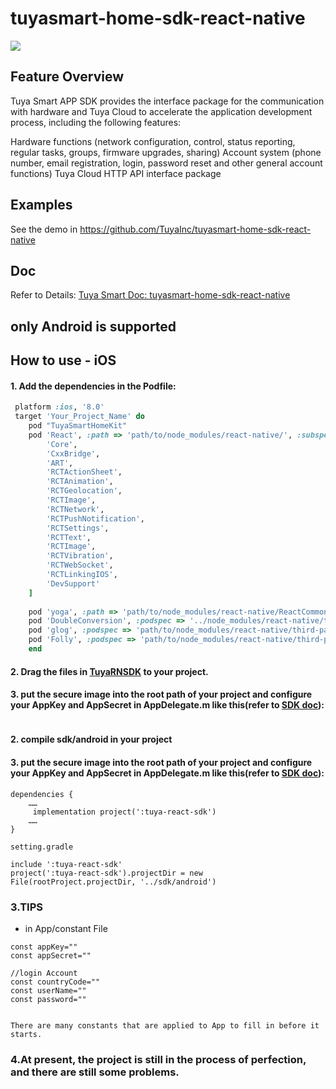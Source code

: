 # tuyasmart-home-sdk-react-native

![](https://img.shields.io/github/license/TuyaInc/tuyasmart-home-sdk-react-native.svg)

## Feature Overview

Tuya Smart APP SDK provides the interface package for the communication with hardware and Tuya Cloud to accelerate the application development process, including the following features:

Hardware functions (network configuration, control, status reporting, regular tasks, groups, firmware upgrades, sharing)
Account system (phone number, email registration, login, password reset and other general account functions)
Tuya Cloud HTTP API interface package



## Examples

See the demo in https://github.com/TuyaInc/tuyasmart-home-sdk-react-native
## Doc

Refer to Details: [Tuya Smart Doc: tuyasmart-home-sdk-react-native](https://tuyakae.gitbook.io/tuyasmart-home-sdk-react-native)
## only Android is supported



## How to use - iOS
 
#### 1. Add the dependencies in the Podfile:
``` ruby
 platform :ios, '8.0'
 target 'Your_Project_Name' do
    pod "TuyaSmartHomeKit"
    pod 'React', :path => 'path/to/node_modules/react-native/', :subspecs => [
        'Core',
        'CxxBridge',
        'ART',
        'RCTActionSheet',
        'RCTAnimation',
        'RCTGeolocation',
        'RCTImage',
        'RCTNetwork',
        'RCTPushNotification',
        'RCTSettings',
        'RCTText',
        'RCTImage',
        'RCTVibration',
        'RCTWebSocket',
        'RCTLinkingIOS',
        'DevSupport'
    ]
    
    pod 'yoga', :path => 'path/to/node_modules/react-native/ReactCommon/yoga'
    pod 'DoubleConversion', :podspec => '../node_modules/react-native/third-party-podspecs/DoubleConversion.podspec'
    pod 'glog', :podspec => 'path/to/node_modules/react-native/third-party-podspecs/glog.podspec'
    pod 'Folly', :podspec => 'path/to/node_modules/react-native/third-party-podspecs/Folly.podspec'
    end
```
#### 2. Drag the files in [TuyaRNSDK](https://github.com/TuyaInc/tuyasmart-home-sdk-react-native/) to your project.
#### 3. put the secure image into the root path of your project and configure your AppKey and AppSecret in AppDelegate.m like this(refer to [SDK doc](https://tuyainc.github.io/tuyasmart_home_ios_sdk_doc/en/)):

```

```
#### 2. compile sdk/android in your project
#### 3. put the secure image into the root path of your project and configure your AppKey and AppSecret in AppDelegate.m like this(refer to [SDK doc](https://tuyainc.github.io/tuyasmart_home_android_sdk_doc/en/)):


```
dependencies {
    ……
     implementation project(':tuya-react-sdk')
    ……
}

setting.gradle

include ':tuya-react-sdk'
project(':tuya-react-sdk').projectDir = new File(rootProject.projectDir, '../sdk/android')
```

###  3.TIPS

* in App/constant File

```
const appKey=""
const appSecret=""

//login Account
const countryCode=""
const userName=""
const password=""


There are many constants that are applied to App to fill in before it starts.
```

### 4.**At present, the project is still in the process of perfection, and there are still some problems.**